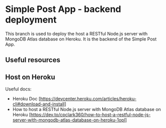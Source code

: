 # Simple Post App - backend deployment

This branch is used to deploy the host a RESTful Node.js server with MongoDB Atlas database on Heroku. It is the backend of the Simple Post App.

## Useful resources

## Host on Heroku

Useful docs:

- Heroku Doc [https://devcenter.heroku.com/articles/heroku-cli#download-and-install]
- How to host a RESTful Node.js server with MongoDB Atlas database on Heroku [https://dev.to/cpclark360/how-to-host-a-restful-node-js-server-with-mongodb-atlas-database-on-heroku-1opl]
